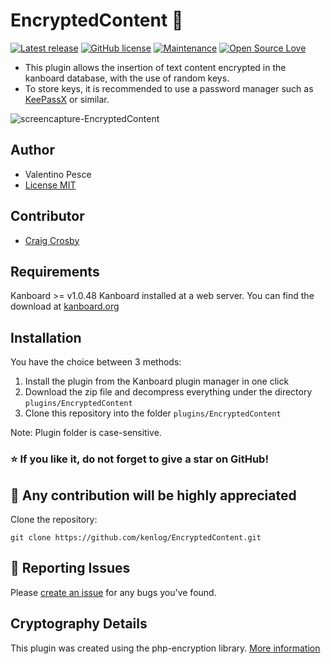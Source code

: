 # EncryptedContent :closed_lock_with_key:
[![Latest release](https://img.shields.io/github/release/kenlog/EncryptedContent.svg)](https://github.com/kenlog/EncryptedContent/releases)
[![GitHub license](https://img.shields.io/github/license/Naereen/StrapDown.js.svg)](https://github.com/kenlog/EncryptedContent/blob/master/LICENSE)
[![Maintenance](https://img.shields.io/badge/Maintained%3F-yes-green.svg)](https://github.com/kenlog/EncryptedContent/graphs/contributors)
[![Open Source Love](https://badges.frapsoft.com/os/v1/open-source.svg?v=103)]()

- This plugin allows the insertion of text content encrypted in the kanboard database, with the use of random keys.
- To store keys, it is recommended to use a password manager such as [KeePassX](https://github.com/keepassx/keepassx) or similar.

![screencapture-EncryptedContent](https://user-images.githubusercontent.com/11728231/49815804-e3815780-fd6c-11e8-8a3b-fd70f1f78cab.jpg)

Author
------------
- Valentino Pesce
- [License MIT](https://github.com/kenlog/EncryptedContent/blob/master/LICENSE)

Contributor
------------
- [Craig Crosby](https://github.com/creecros)

Requirements
------------
Kanboard >= v1.0.48 
Kanboard installed at a web server.
You can find the download at [kanboard.org](https://kanboard.org/)

Installation
------------
You have the choice between 3 methods:

1. Install the plugin from the Kanboard plugin manager in one click
2. Download the zip file and decompress everything under the directory `plugins/EncryptedContent`
3. Clone this repository into the folder `plugins/EncryptedContent`

Note: Plugin folder is case-sensitive. 

### :star: If you like it, do not forget to give a star on GitHub!

:construction_worker: Any contribution will be highly appreciated
------------
Clone the repository: 
```console 
git clone https://github.com/kenlog/EncryptedContent.git
```
:bug: Reporting Issues
------------
Please [create an issue](https://github.com/kenlog/EncryptedContent/issues/new) for any bugs you've found.

Cryptography Details
------------
This plugin was created using the php-encryption library.
[More information](https://github.com/defuse/php-encryption)
